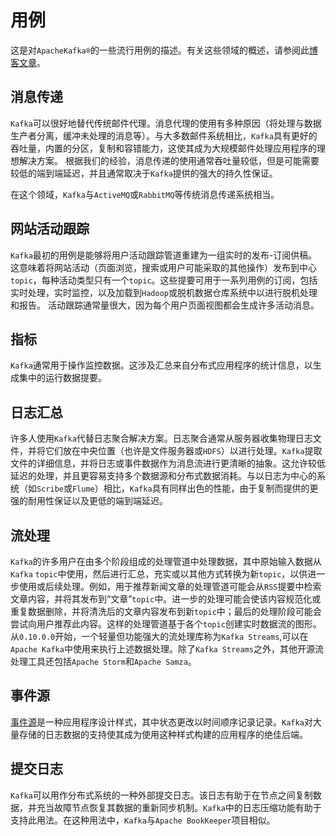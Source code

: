# 用例
这是对`ApacheKafka®`的一些流行用例的描述。有关这些领域的概述，请参阅此[博客文章](https://engineering.linkedin.com/distributed-systems/log-what-every-software-engineer-should-know-about-real-time-datas-unifying)。

## 消息传递
`Kafka`可以很好地替代传统邮件代理。消息代理的使用有多种原因（将处理与数据生产者分离，缓冲未处理的消息等）。与大多数邮件系统相比，`Kafka`具有更好的吞吐量，内置的分区，复制和容错能力，这使其成为大规模邮件处理应用程序的理想解决方案。
根据我们的经验，消息传递的使用通常吞吐量较低，但是可能需要较低的端到端延迟，并且通常取决于`Kafka`提供的强大的持久性保证。

在这个领域，`Kafka`与`ActiveMQ`或`RabbitMQ`等传统消息传递系统相当。

## 网站活动跟踪
`Kafka`最初的用例是能够将用户活动跟踪管道重建为一组实时的发布-订阅供稿。这意味着将网站活动（页面浏览，搜索或用户可能采取的其他操作）发布到中心`topic`，每种活动类型只有一个`topic`。这些提要可用于一系列用例的订阅，包括实时处理，实时监控，以及加载到`Hadoop`或脱机数据仓库系统中以进行脱机处理和报告。
活动跟踪通常量很大，因为每个用户页面视图都会生成许多活动消息。

## 指标
`Kafka`通常用于操作监控数据。这涉及汇总来自分布式应用程序的统计信息，以生成集中的运行数据提要。

## 日志汇总
许多人使用`Kafka`代替日志聚合解决方案。日志聚合通常从服务器收集物理日志文件，并将它们放在中央位置（也许是文件服务器或`HDFS`）以进行处理。`Kafka`提取文件的详细信息，并将日志或事件数据作为消息流进行更清晰的抽象。这允许较低延迟的处理，并且更容易支持多个数据源和分布式数据消耗。与以日志为中心的系统（如`Scribe`或`Flume`）相比，`Kafka`具有同样出色的性能，由于复制而提供的更强的耐用性保证以及更低的端到端延迟。

## 流处理
`Kafka`的许多用户在由多个阶段组成的处理管道中处理数据，其中原始输入数据从`Kafka` `topic`中使用，然后进行汇总，充实或以其他方式转换为新`topic`，以供进一步使用或后续处理。例如，用于推荐新闻文章的处理管道可能会从`RSS`提要中检索文章内容，并将其发布到“文章”`topic`中。进一步的处理可能会使该内容规范化或重复数据删除，并将清洗后的文章内容发布到新`topic`中；最后的处理阶段可能会尝试向用户推荐此内容。这样的处理管道基于各个`topic`创建实时数据流的图形。从`0.10.0.0`开始，一个轻量但功能强大的流处理库称为`Kafka Streams`,可以在`Apache Kafka`中使用来执行上述数据处理。除了`Kafka Streams`之外，其他开源流处理工具还包括`Apache Storm`和`Apache Samza`。

## 事件源
[事件源](https://martinfowler.com/eaaDev/EventSourcing.html)是一种应用程序设计样式，其中状态更改以时间顺序记录记录。`Kafka`对大量存储的日志数据的支持使其成为使用这种样式构建的应用程序的绝佳后端。

## 提交日志
`Kafka`可以用作分布式系统的一种外部提交日志。该日志有助于在节点之间复制数据，并充当故障节点恢复其数据的重新同步机制。`Kafka`中的日志压缩功能有助于支持此用法。在这种用法中，`Kafka`与`Apache BookKeeper`项目相似。